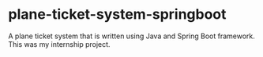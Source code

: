 # plane-ticket-system-springboot
A plane ticket system that is written using Java and Spring Boot framework. This was my internship project.
